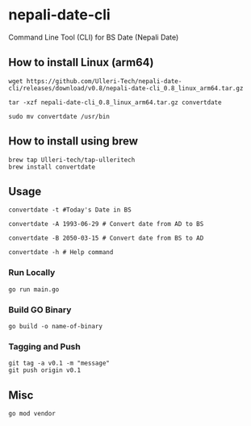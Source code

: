 # nepali-date-cli
Command Line Tool (CLI) for BS Date (Nepali Date)

## How to install Linux (arm64)
```shell
wget https://github.com/Ulleri-Tech/nepali-date-cli/releases/download/v0.8/nepali-date-cli_0.8_linux_arm64.tar.gz

tar -xzf nepali-date-cli_0.8_linux_arm64.tar.gz convertdate                      

sudo mv convertdate /usr/bin

```
## How to install using brew
```shell
brew tap Ulleri-tech/tap-ulleritech
brew install convertdate
```

## Usage
```shell
convertdate -t #Today's Date in BS

convertdate -A 1993-06-29 # Convert date from AD to BS

convertdate -B 2050-03-15 # Convert date from BS to AD

convertdate -h # Help command

```
### Run Locally 
```shell
go run main.go
```

### Build GO Binary
```shell
go build -o name-of-binary    
```

### Tagging and Push
```shell
git tag -a v0.1 -m "message"
git push origin v0.1
```

## Misc 
```shell
go mod vendor 
```